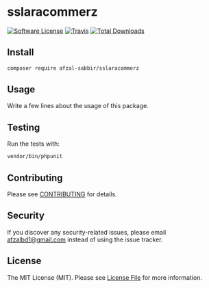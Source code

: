 # sslaracommerz

[![Software License](https://img.shields.io/badge/license-MIT-brightgreen.svg?style=flat-square)](LICENSE.md)
[![Travis](https://img.shields.io/travis/afzal-sabbir/sslaracommerz.svg?style=flat-square)]()
[![Total Downloads](https://img.shields.io/packagist/dt/afzal-sabbir/sslaracommerz.svg?style=flat-square)](https://packagist.org/packages/afzal-sabbir/sslaracommerz)


## Install

```bash
composer require afzal-sabbir/sslaracommerz
```


## Usage

Write a few lines about the usage of this package.


## Testing

Run the tests with:

```bash
vendor/bin/phpunit
```


## Contributing

Please see [CONTRIBUTING](CONTRIBUTING.md) for details.


## Security

If you discover any security-related issues, please email afzalbd1@gmail.com instead of using the issue tracker.


## License

The MIT License (MIT). Please see [License File](/LICENSE.md) for more information.
